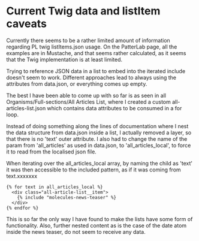 # Current Twig data and listItem caveats

Currently there seems to be a rather limited amount of information regarding PL twig listItems.json usage.
On the PatterLab page, all the examples are in Mustache, and that seems rather calculated, as it seems that
the Twig implementation is at least limited.

Trying to reference JSON data in a list to embed into the iterated include doesn't seem to work. 
Different approaches lead to always using the attributes from data.json, or everything comes up empty.

The best I have been able to come up with so far is as seen in all Organisms/Full-sections/All Articles List,
where I created a custom all-articles-list.json which contains data attributes to be consumed in a for loop.

Instead of doing something along the lines of documentation where I nest the data structure from data.json inside
a list, I actually removed a layer, so that there is no 'text' outer attribute. I also had to change the name of the 
param from 'all_articles' as used in data.json, to 'all_articles_local', to force it to read from the localised json file.

When iterating over the all_articles_local array, by naming the child as 'text' it was then accessible to the included
pattern, as if it was coming from text.xxxxxxx

```twig
{% for text in all_articles_local %}
  <div class="all-article-list__item">
    {% include "molecules-news-teaser" %}
  </div>
{% endfor %}
```

This is so far the only way I have found to make the lists have some form of functionality.
Also, further nested content as is the case of the date atom inside the news teaser, do not seem to receive any data.
